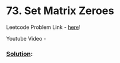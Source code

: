 # 73. Set Matrix Zeroes

Leetcode Problem Link - [here](https://leetcode.com/problems/spiral-matrix/description/?envType=study-plan-v2&envId=top-100-liked)!

Youtube Video - 

### [Solution]():

```cpp